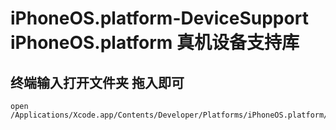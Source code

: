 # iPhoneOS.platform-DeviceSupport  iPhoneOS.platform 真机设备支持库

## 终端输入打开文件夹 拖入即可
```
open /Applications/Xcode.app/Contents/Developer/Platforms/iPhoneOS.platform/DeviceSupport
```

